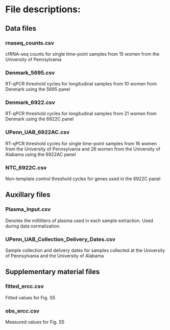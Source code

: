 # File descriptions:

## Data files
### rnaseq_counts.csv 
cfRNA-seq counts for single time-point samples from 15 women from the University of Pennsylvania
### Denmark_5695.csv
RT-qPCR threshold cycles for longitudinal samples from 10 women from Denmark using the 5695 panel
### Denmark_6922.csv
RT-qPCR threshold cycles for longitudinal samples from 21 women from Denmark using the 6922C panel
### UPenn_UAB_6922AC.csv
RT-qPCR threshold cycles for single time-point samples from 16 women from the University of Pennsylvania and 26 women from the University of Alabama using the 6922AC panel
### NTC_6922C.csv
Non-template control threshold cycles for genes used in the 6922C panel

## Auxillary files
### Plasma_Input.csv
Denotes the milliliters of plasma used in each sample extraction. Used during data normalization.
### UPenn_UAB_Collection_Delivery_Dates.csv
Sample collection and delivery dates for samples collected at the University of Pennsylvania and the University of Alabama

## Supplementary material files
### fitted_ercc.csv
Fitted values for Fig. S5
### obs_ercc.csv
Measured values for Fig. S5
